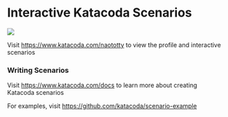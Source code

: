 # Interactive Katacoda Scenarios

[![](http://shields.katacoda.com/katacoda/naototty/count.svg)](https://www.katacoda.com/naototty "Get your profile on Katacoda.com")

Visit https://www.katacoda.com/naototty to view the profile and interactive scenarios

### Writing Scenarios
Visit https://www.katacoda.com/docs to learn more about creating Katacoda scenarios

For examples, visit https://github.com/katacoda/scenario-example
